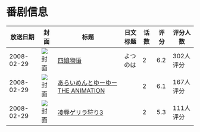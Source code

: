 # 番剧信息

|放送日期|封面|标题|日文标题|话数|评分|评分人数|
|---|---|---|---|---|---|---|
|2008-02-29|![封面](https://lain.bgm.tv/pic/cover/c/92/74/12193_zFq4Q.jpg)|[四娘物语](https://bangumi.tv/subject/12193)|よつのは|2|6.2|302人评分|
|2008-02-29|![封面](https://bangumi.tv/img/no_icon_subject.png)|[あらいめんとゆーゆー THE ANIMATION](https://bangumi.tv/subject/56686)||2|6.1|167人评分|
|2008-02-29|![封面](https://bangumi.tv/img/no_icon_subject.png)|[凌辱ゲリラ狩り3](https://bangumi.tv/subject/81506)||2|5.3|111人评分|
